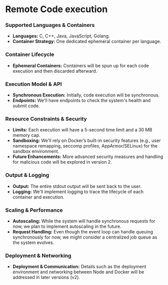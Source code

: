 # Remote Code execution

### Supported Languages & Containers

-   **Languages:** C, C++, Java, JavaScript, Golang.
-   **Container Strategy:** One dedicated ephemeral container per language.

### Container Lifecycle

-   **Ephemeral Containers:** Containers will be spun up for each code execution and then discarded afterward.

### Execution Model & API

-   **Synchronous Execution:** Initially, code execution will be synchronous.
-   **Endpoints:** We'll have endpoints to check the system's health and submit code.

### Resource Constraints & Security

-   **Limits:** Each execution will have a 5-second time limit and a 30 MB memory cap.
-   **Sandboxing:** We'll rely on Docker’s built-in security features (e.g., user namespace remapping, seccomp profiles, AppArmor/SELinux) for the sandbox environment.
-   **Future Enhancements:** More advanced security measures and handling for malicious code will be explored in version 2.

### Output & Logging

-   **Output:** The entire stdout output will be sent back to the user.
-   **Logging:** We'll implement logging to trace the lifecycle of each container and execution.

### Scaling & Performance

-   **Autoscaling:** While the system will handle synchronous requests for now, we plan to implement autoscaling in the future.
-   **Request Handling:** Even though the event loop can handle queuing synchronously for now, we might consider a centralized job queue as the system evolves.

### Deployment & Networking

-   **Deployment & Communication:** Details such as the deployment environment and networking between Node and Docker will be addressed in later versions (v2).